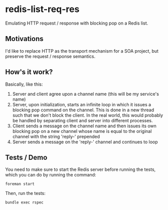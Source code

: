 redis-list-req-res
==================

Emulating HTTP request / response with blocking pop on a Redis list.

Motivations
-----------

I'd like to replace HTTP as the transport mechanism for a SOA project, but
preserve the request / response semantics.

How's it work?
--------------

Basically, like this:

1. Server and client agree upon a channel name (this will be my service's name)
1. Server, upon initialization, starts an infinite loop in which it issues a
   blocking pop command on the channel. This is done in a new thread such that
   we don't block the client. In the real world, this would probably be handled
   by separating client and server into different processes.
1. Client sends a message on the channel name and then issues its own blocking
   pop on a new channel whose name is equal to the original channel with the
   string 'reply-' prepended
1. Server sends a message on the 'reply-' channel and continues to loop

Tests / Demo
------------

You need to make sure to start the Redis server before running the tests, which
you can do by running the command:

```
foreman start
```

Then, run the tests:

```
bundle exec rspec
```
